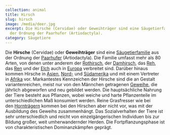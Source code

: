 ```yaml
---
collection: animal
title: Hirsch
slug: hirsch
image: /media/deer.jpg
excerpt: Die Hirsche (Cervidae) oder Geweihträger sind eine Säugetierfamilie aus
  der Ordnung der Paarhufer (Artiodactyla).
category: Säugetiere
---
```

Die **Hirsche** (Cervidae) oder **Geweihträger** sind eine [Säugetierfamilie](https://de.wikipedia.org/wiki/S%C3%A4ugetier "Säugetier") aus der Ordnung der [Paarhufer](https://de.wikipedia.org/wiki/Paarhufer "Paarhufer") (Artiodactyla). Die Familie umfasst mehr als 80 Arten, von denen unter anderem der [Rothirsch](https://de.wikipedia.org/wiki/Rothirsch "Rothirsch"), der [Damhirsch](https://de.wikipedia.org/wiki/Damhirsch "Damhirsch"), das [Reh](https://de.wikipedia.org/wiki/Reh "Reh"), das [Ren](https://de.wikipedia.org/wiki/Ren "Ren") und der [Elch](https://de.wikipedia.org/wiki/Elch "Elch") auch in [Europa](https://de.wikipedia.org/wiki/Europa "Europa") verbreitet sind. Darüber hinaus kommen Hirsche in [Asien](https://de.wikipedia.org/wiki/Asien "Asien"), [Nord-](https://de.wikipedia.org/wiki/Nordamerika "Nordamerika") und [Südamerika](https://de.wikipedia.org/wiki/S%C3%BCdamerika "Südamerika") und mit einem Vertreter in [Afrika](https://de.wikipedia.org/wiki/Afrika "Afrika") vor. Markantestes Kennzeichen der Hirsche sind die an Gestalt variantenreichen, meist nur von den Männchen getragenen [Geweihe](https://de.wikipedia.org/wiki/Geweih "Geweih"), die jährlich abgeworfen und neu gebildet werden. Die hauptsächliche Nahrung der Tiere besteht aus Pflanzen, wobei weiche und harte Pflanzenteile im unterschiedlichen Maß konsumiert werden. Reine Grasfresser wie bei den [Hornträgern](https://de.wikipedia.org/wiki/Horntr%C3%A4ger "Hornträger") kommen bei den Hirschen aber nicht vor, was mit der Ausbildung des Geweihs zusammenhängt. Das Sozialverhalten der Tiere ist sehr unterschiedlich und reicht von einzelgängerischen Individuen bis zur Bildung großer, weit umherwandernder Herden. Die Fortpflanzungsphase ist von charakteristischen Dominanzkämpfen geprägt.